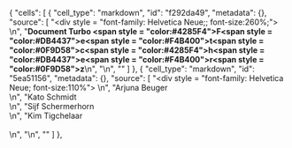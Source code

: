 {
 "cells": [
  {
   "cell_type": "markdown",
   "id": "f292da49",
   "metadata": {},
   "source": [
    "<div style = \"font-family: Helvetica Neue;; font-size:260%;\"> \n",
    "<b>Document Turbo <span style = \"color:#4285F4\">F</span><span style = \"color:#DB4437\">e</span><span style = \"color:#F4B400\">t</span><span style = \"color:#0F9D58\">c</span><span style = \"color:#4285F4\">h</span><span style = \"color:#DB4437\">e</span><span style = \"color:#F4B400\">r</span><span style = \"color:#0F9D58\">z</span></b>\n",
    "\n",
    "</div>"
   ]
  },
  {
   "cell_type": "markdown",
   "id": "5ea51156",
   "metadata": {},
   "source": [
    "<div style = \"font-family: Helvetica Neue; font-size:110%\"> \n",
    "Arjuna Beuger <br>\n",
    "Kato Schmidt <br>\n",
    "Sijf Schermerhorn <br>\n",
    "Kim Tigchelaar <br><br>\n",
    "\n",
    "</div>"
   ]
  },
